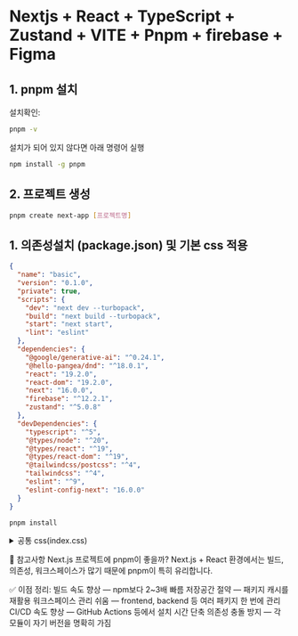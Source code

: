 # Nextjs + React + TypeScript + Zustand + VITE + Pnpm + firebase + Figma

## 1. pnpm 설치
설치확인: 
```bash
pnpm -v
```
설치가 되어 있지 않다면 아래 명령어 실행
```bash
npm install -g pnpm
```

## 2. 프로젝트 생성 
```bash
pnpm create next-app [프로젝트명]
```

## 1. 의존성설치 (package.json) 및 기본 css 적용
```json
{
  "name": "basic",
  "version": "0.1.0",
  "private": true,
  "scripts": {
    "dev": "next dev --turbopack",
    "build": "next build --turbopack",
    "start": "next start",
    "lint": "eslint"
  },
  "dependencies": {
    "@google/generative-ai": "^0.24.1",
    "@hello-pangea/dnd": "^18.0.1",
    "react": "19.2.0",
    "react-dom": "19.2.0",
    "next": "16.0.0",
    "firebase": "^12.2.1",
    "zustand": "^5.0.8"
  },
  "devDependencies": {
    "typescript": "^5",
    "@types/node": "^20",
    "@types/react": "^19",
    "@types/react-dom": "^19",
    "@tailwindcss/postcss": "^4",
    "tailwindcss": "^4",
    "eslint": "^9",
    "eslint-config-next": "16.0.0"
  }
}
```
```bash 
pnpm install
```

<details>
<summary>공통 css(index.css)</summary>
<pre>
???
</pre>
</details>

🧠 참고사항
Next.js 프로젝트에 pnpm이 좋을까?
Next.js + React 환경에서는 빌드, 의존성, 워크스페이스가 많기 때문에 pnpm이 특히 유리합니다.

✅ 이점 정리:
빌드 속도 향상 — npm보다 2~3배 빠름
저장공간 절약 — 패키지 캐시를 재활용
워크스페이스 관리 쉬움 — frontend, backend 등 여러 패키지 한 번에 관리
CI/CD 속도 향상 — GitHub Actions 등에서 설치 시간 단축
의존성 충돌 방지 — 각 모듈이 자기 버전을 명확히 가짐